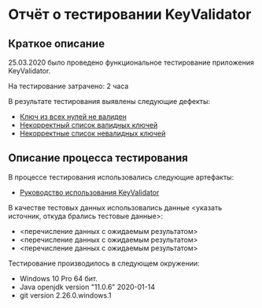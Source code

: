 # Отчёт о тестировании KeyValidator

## Краткое описание

25.03.2020 было проведено функциональное тестирование приложения KeyValidator.

На тестирование затрачено: 2 часа

В результате тестирования выявлены следующие дефекты:
* [Ключ из всех нулей не валиден]()
* [Некорректный список валидных ключей]()
* [Некорректные список невалидных ключей]() 

## Описание процесса тестирования

В процессе тестирования использовались следующие артефакты:
* [Руководство использования KeyValidator]()

В качестве тестовых данных использовались данные <указать источник, откуда брались тестовые данные>:
* <перечисление данных с ожидаемым результатом>
* <перечисление данных с ожидаемым результатом>
* <перечисление данных с ожидаемым результатом>

Тестирование производилось в следующем окружении:
* Windows 10 Pro 64 бит.
* Java openjdk version "11.0.6" 2020-01-14
* git version 2.26.0.windows.1